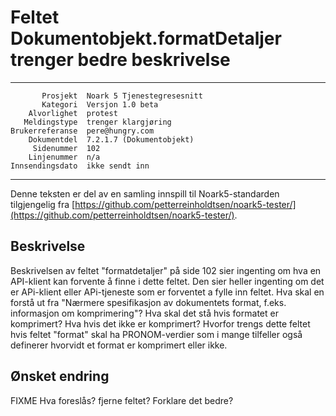 Feltet Dokumentobjekt.formatDetaljer trenger bedre beskrivelse
==============================================================

 ------------------  ---------------------------------
           Prosjekt  Noark 5 Tjenestegresesnitt
           Kategori  Versjon 1.0 beta
        Alvorlighet  protest
       Meldingstype  trenger klargjøring
    Brukerreferanse  pere@hungry.com
        Dokumentdel  7.2.1.7 (Dokumentobjekt)
         Sidenummer  102
        Linjenummer  n/a
    Innsendingsdato  ikke sendt inn
 ------------------  ---------------------------------

Denne teksten er del av en samling innspill til Noark5-standarden
tilgjengelig fra
[https://github.com/petterreinholdtsen/noark5-tester/](https://github.com/petterreinholdtsen/noark5-tester/).

Beskrivelse
-----------

Beskrivelsen av feltet "formatdetaljer" på side 102 sier ingenting om
hva en API-klient kan forvente å finne i dette feltet.  Den sier
heller ingenting om det er APi-klient eller APi-tjeneste som er
forventet a fylle inn feltet.  Hva skal en forstå ut fra "Nærmere
spesifikasjon av dokumentets format, f.eks. informasjon om
komprimering"?  Hva skal det stå hvis formatet er komprimert?  Hva
hvis det ikke er komprimert?  Hvorfor trengs dette feltet hvis feltet
"format" skal ha PRONOM-verdier som i mange tilfeller også definerer
hvorvidt et format er komprimert eller ikke.

Ønsket endring
--------------

FIXME Hva foreslås?  fjerne feltet?  Forklare det bedre?
